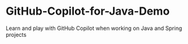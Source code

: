 # GitHub-Copilot-for-Java-Demo
Learn and play with GitHub Copilot when working on Java and Spring projects

